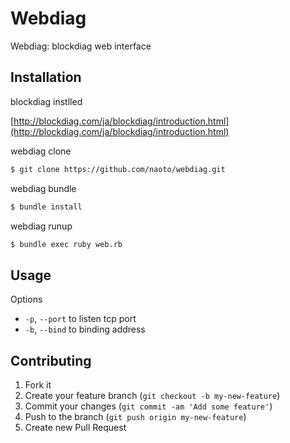 # Webdiag

Webdiag: blockdiag web interface

## Installation

blockdiag instlled

[http://blockdiag.com/ja/blockdiag/introduction.html](http://blockdiag.com/ja/blockdiag/introduction.html)

webdiag clone

```sh
$ git clone https://github.com/naoto/webdiag.git
```

webdiag bundle

```sh
$ bundle install
```

webdiag runup

```sh
$ bundle exec ruby web.rb
```


## Usage

Options

 * `-p`, `--port` to listen tcp port 
 * `-b`, `--bind` to binding address

## Contributing

1. Fork it
2. Create your feature branch (`git checkout -b my-new-feature`)
3. Commit your changes (`git commit -am 'Add some feature'`)
4. Push to the branch (`git push origin my-new-feature`)
5. Create new Pull Request
